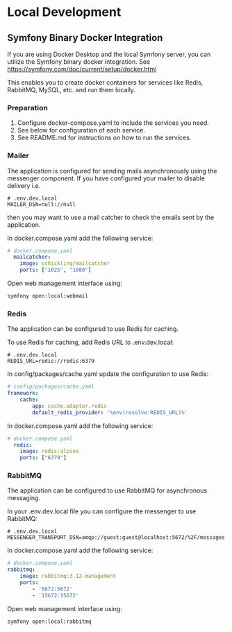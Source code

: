 # Local Development

## Symfony Binary Docker Integration
If you are using Docker Desktop and the local Symfony server, you can utilize the Symfony binary docker integration.
See https://symfony.com/doc/current/setup/docker.html

This enables you to create docker containers for services like Redis, RabbitMQ, MySQL, etc. and run them locally.

### Preparation
1. Configure docker-compose.yaml to include the services you need.
2. See below for configuration of each service.
3. See README.md for instructions on how to run the services.

### Mailer 
The application is configured for sending mails asynchronously using the messenger component.
If you have configured your mailer to disable delivery i.e.

```dotenv
# .env.dev.local
MAILER_DSN=null://null
```

then you may want to use a mail catcher to check the emails sent by the application.

In docker.compose.yaml add the following service:
```yaml
# docker.compose.yaml
  mailcatcher:
    image: schickling/mailcatcher
    ports: ["1025", "1080"]
```
Open web management interface using:
```sh
symfony open:local:webmail
```

### Redis
The application can be configured to use Redis for caching.

To use Redis for caching, add Redis URL to .env.dev.local:
```dotenv
# .env.dev.local
REDIS_URL=redis://redis:6379
```
In config/packages/cache.yaml update the configuration to use Redis:
```yaml
# config/packages/cache.yaml
framework:
    cache:
        app: cache.adapter.redis
        default_redis_provider: '%env(resolve:REDIS_URL)%'
```
In docker.compose.yaml add the following service:
```yaml
# docker.compose.yaml
  redis:
    image: redis:alpine
    ports: ["6379"]
```

### RabbitMQ
The application can be configured to use RabbitMQ for asynchronous messaging.

In your .env.dev.local file you can configure the messenger to use RabbitMQ:
```dotenv
# .env.dev.local
MESSENGER_TRANSPORT_DSN=amqp://guest:guest@localhost:5672/%2F/messages
```
In docker.compose.yaml add the following service:
```yaml
# docker.compose.yaml
rabbitmq:
    image: rabbitmq:3.12-management
    ports:
        - '5672:5672'
        - '15672:15672'
```
Open web management interface using:
```sh
symfony open:local:rabbitmq
```



